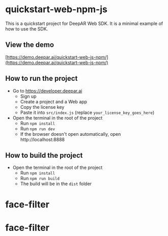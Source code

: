 # quickstart-web-npm-js

This is a quickstart project for DeepAR Web SDK. It is a minimal example of how to use the SDK.

## View the demo

[https://demo.deepar.ai/quickstart-web-js-npm/](https://demo.deepar.ai/quickstart-web-js-npm/)

## How to run the project

- Go to https://developer.deepar.ai
  - Sign up
  - Create a project and a Web app
  - Copy the license key
  - Paste it into `src/index.js` (replace `your_license_key_goes_here`)
- Open the terminal in the root of the project
  - Run `npm install`
  - Run `npm run dev`
  - If the browser doesn't open automatically, open http://localhost:8888

## How to build the project

- Open the terminal in the root of the project
  - Run `npm install`
  - Run `npm run build`
  - The build will be in the `dist` folder
# face-filter
# face-filter
